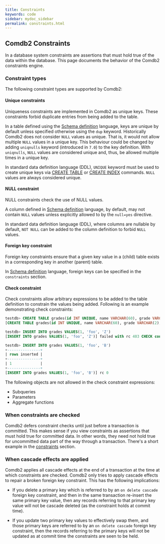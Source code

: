 ```yaml
---
title: Constraints
keywords: code
sidebar: mydoc_sidebar
permalink: constraints.html
---
```


## Comdb2 Constraints

In a database system constraints are assertions that must hold true of the data within the database. This page documents the behavior of the Comdb2 constraints engine.

### Constraint types

The following constraint types are supported by Comdb2:

#### Unique constraints
Uniqueness constraints are implemented in Comdb2 as unique keys. These constraints forbid duplicate entries from being added to the table.

In a table defined using the [Schema definition](table_schema.html) language, keys are unique by default unless specified otherwise using the `dup` keyword.  Historically Comdb2 does not consider `NULL` values as unique. That is, it would not allow multiple `NULL` values in a unique key. This behaviour could be changed by adding `uniqnulls` keyword (introduced in `7.0`) to the key definition.  With `uniqnulls`, `NULL` values are considered unique and, thus, be allowed multiple times in a unique key.

In standard data definition language (DDL), `UNIQUE` keyword must be used to create unique keys via [CREATE TABLE](#create-table-ddl) or [CREATE INDEX](#create-index) commands. `NULL` values are always considered unique.

#### NULL constraint
NULL constraints check the use of NULL values.

A column defined in [Schema definition](table_schema.html) language, by default, may not contain `NULL` values unless explicitly allowed to by the `null=yes` directive.

In standard data definition language (DDL), where columns are nullable by default, `NOT NULL` can be added to the column definition to forbid `NULL` values.

#### Foreign key constraint
Foreign key constraints ensure that a given key value in a (child) table exists in a corresponding key in another (parent) table.

In [Schema definition](table_schema.html) language, foreign keys can be specified in the `constraints` section.

#### Check constraint
Check constraints allow arbitrary expressions to be added to the table definition to constrain the values being added. Following is an example demonstrating check constraints:

```SQL
testdb> CREATE TABLE grades(id INT UNIQUE, name VARCHAR(60), grade VARCHAR(2), CONSTRAINT valid_grade_check CHECK (LOWER(grade) in ('a', 'b', 'c', 'd', 'e', 'f')))$$
[CREATE TABLE grades(id INT UNIQUE, name VARCHAR(60), grade VARCHAR(2), CONSTRAINT valid_grade_check CHECK (LOWER(grade) in ('a', 'b', 'c', 'd', 'e', 'f')))] rc 0

testdb> INSERT INTO grades VALUES(1, 'foo', 'Z')
[INSERT INTO grades VALUES(1, 'foo', 'Z')] failed with rc 403 CHECK constraint violation CHECK constraint failed for 'valid_grade_check' unable to add record rc = 320

testdb> INSERT INTO grades VALUES(1, 'foo', 'B')
+---------------+
| rows inserted |
+---------------+
| 1             |
+---------------+
[INSERT INTO grades VALUES(1, 'foo', 'B')] rc 0

```

The following objects are not allowed in the check constraint expressions:
* Subqueries
* Parameters
* Aggregate functions

### When constraints are checked

Comdb2 defers constraint checks until just before a transaction is committed.  This makes sense if you view constraints as assertions that must hold true for committed data. In other words, they need not hold true for uncommitted data part of the way through a transaction. There's a short example in the [constraints](transaction_model.html#constraints) section.

### When cascade effects are applied

Comdb2 applies all cascade effects at the end of a transaction at the time at which constraints are checked. Comdb2 only tries to apply cascade effects to repair a broken foreign key constraint. This has the following implications:

* If you delete a primary key which is referred to by an `on delete cascade` foreign key constraint, and then in the same transaction re-insert the same primary key value, then any records referring to that primary key value will not be cascade deleted (as the constraint holds at commit time).

* If you update two primary key values to effectively swap them, and those primary keys are referred to by an `on delete cascade` foreign key constraint, then the records referring to the primary keys will not be updated as at commit time the constraints are seen to be held.
